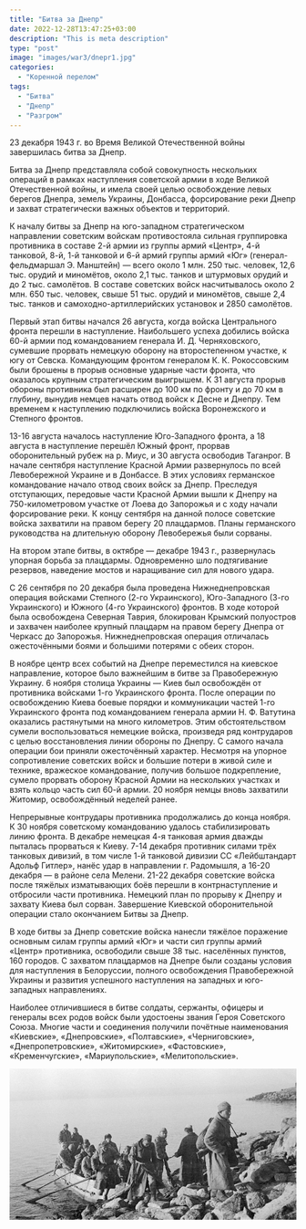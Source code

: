 ```yaml
---
title: "Битва за Днепр"
date: 2022-12-28T13:47:25+03:00
description: "This is meta description"
type: "post"
image: "images/war3/dnepr1.jpg"
categories:
  - "Коренной перелом"
tags:
  - "Битва"
  - "Днепр"
  - "Разгром"
---
```


23 декабря 1943 г. во Время Великой Отечественной войны завершилась битва за Днепр.

Битва за Днепр представляла собой совокупность нескольких операций в рамках наступления советской армии в ходе Великой Отечественной войны, и имела своей целью освобождение левых берегов Днепра, земель Украины, Донбасса, форсирование реки Днепр и захват стратегически важных объектов и территорий.

К началу битвы за Днепр на юго-западном стратегическом направлении советским войскам противостояла сильная группировка противника в составе 2-й армии из группы армий «Центр», 4-й танковой, 8-й, 1-й танковой и 6-й армий группы армий «Юг» (генерал-фельдмаршал Э. Манштейн) — всего около 1 млн. 250 тыс. человек, 12,6 тыс. орудий и миномётов, около 2,1 тыс. танков и штурмовых орудий и до 2 тыс. самолётов. В составе советских войск насчитывалось около 2 млн. 650 тыс. человек, свыше 51 тыс. орудий и миномётов, свыше 2,4 тыс. танков и самоходно-артиллерийских установок и 2850 самолётов.

Первый этап битвы начался 26 августа, когда войска Центрального фронта перешли в наступление. Наибольшего успеха добились войска 60-й армии под командованием генерала И. Д. Черняховского, сумевшие прорвать немецкую оборону на второстепенном участке, к югу от Севска. Командующим фронтом генералом К. К. Рокоссовским были брошены в прорыв основные ударные части фронта, что оказалось крупным стратегическим выигрышем. К 31 августа прорыв обороны противника был расширен до 100 км по фронту и до 70 км в глубину, вынудив немцев начать отвод войск к Десне и Днепру. Тем временем к наступлению подключились войска Воронежского и Степного фронтов.

13-16 августа началось наступление Юго-Западного фронта, а 18 августа в наступление перешёл Южный фронт, прорвав оборонительный рубеж на р. Миус, и 30 августа освободив Таганрог. В начале сентября наступление Красной Армии развернулось по всей Левобережной Украине и в Донбассе. В этих условиях германское командование начало отвод своих войск за Днепр. Преследуя отступающих, передовые части Красной Армии вышли к Днепру на 750-километровом участке от Лоева до Запорожья и с ходу начали форсирование реки. К концу сентября на данной полосе советские войска захватили на правом берегу 20 плацдармов. Планы германского руководства на длительную оборону Левобережья были сорваны.

На втором этапе битвы, в октябре — декабре 1943 г., развернулась упорная борьба за плацдармы. Одновременно шло подтягивание резервов, наведение мостов и наращивание сил для нового удара.

С 26 сентября по 20 декабря была проведена Нижнеднепровская операция войсками Степного (2-го Украинского), Юго-Западного (3-го Украинского) и Южного (4-го Украинского) фронтов. В ходе которой была освобождена Северная Таврия, блокирован Крымский полуостров и захвачен наиболее крупный плацдарм на правом берегу Днепра от Черкасс до Запорожья. Нижнеднепровская операция отличалась ожесточёнными боями и большими потерями с обеих сторон.

В ноябре центр всех событий на Днепре переместился на киевское направление, которое было важнейшим в битве за Правобережную Украину. 6 ноября столица Украины — Киев был освобождён от противника войсками 1-го Украинского фронта. После операции по освобождению Киева боевые порядки и коммуникации частей 1-го Украинского фронта под командованием генерала армии Н. Ф. Ватутина оказались растянутыми на много километров. Этим обстоятельством сумели воспользоваться немецкие войска, произведя ряд контрударов с целью восстановления линии обороны по Днепру. С самого начала операции бои приняли ожесточённый характер. Несмотря на упорное сопротивление советских войск и большие потери в живой силе и технике, вражеское командование, получив большое подкрепление, сумело прорвать оборону Красной Армии на нескольких участках и взять кольцо часть сил 60-й армии. 20 ноября немцы вновь захватили Житомир, освобождённый неделей ранее.

Непрерывные контрудары противника продолжались до конца ноября. К 30 ноября советскому командованию удалось стабилизировать линию фронта. В декабре немецкая 4-я танковая армия дважды пыталась прорваться к Киеву. 7-14 декабря противник силами трёх танковых дивизий, в том числе 1-й танковой дивизии СС «Лейбштандарт Адольф Гитлер», нанёс удар в направлении г. Радомышля, а 16-20 декабря — в районе села Мелени. 21-22 декабря советские войска после тяжёлых изматывающих боёв перешли в контрнаступление и отбросили части противника. Немецкий план по прорыву к Днепру и захвату Киева был сорван. Завершение Киевской оборонительной операции стало окончанием Битвы за Днепр.

В ходе битвы за Днепр советские войска нанесли тяжёлое поражение основным силам группы армий «Юг» и части сил группы армий «Центр» противника, освободили свыше 38 тыс. населённых пунктов, 160 городов. С захватом  плацдармов на Днепре были созданы условия для наступления в Белоруссии, полного освобождения Правобережной Украины и развития успешного наступления на западных и юго-западных направлениях.

Наиболее отличившиеся в битве солдаты, сержанты, офицеры и генералы всех родов войск были удостоены звания Героя Советского Союза. Многие части и соединения получили почётные наименования «Киевские», «Днепровские», «Полтавские», «Черниговские», «Днепропетровские», «Житомирские», «Фастовские», «Кременчугские», «Мариупольские», «Мелитопольские».

![](../../../images/war3/dnepr2.jpg)